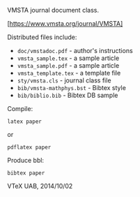 VMSTA journal document class.
 
[https://www.vmsta.org/journal/VMSTA]

Distributed files include:

- `doc/vmstadoc.pdf` - author's instructions
- `vmsta_sample.tex` - a sample article
- `vmsta_sample.pdf` - a sample article
- `vmsta_template.tex` - a template file
- `sty/vmsta.cls` - journal class file
- `bib/vmsta-mathphys.bst` - Bibtex style
- `bib/biblio.bib` - Bibtex DB sample

Compile:

 `latex paper`

or

 `pdflatex paper`
	
Produce bbl:

 `bibtex paper`

VTeX UAB, 2014/10/02
